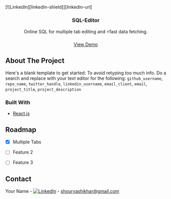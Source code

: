 <div id="top"></div>
[![LinkedIn][linkedin-shield]][linkedin-url]



<!-- PROJECT LOGO -->
<br />
<div align="center">


<h3 align="center">SQL-Editor</h3>

  <p align="center">
    Online SQL for multiple tab editing and ⚡fast data fetching.
    <br />
    <br />
    <a href="https://github.com/github_username/repo_name">View Demo</a>
  </p>
</div>



<!-- ABOUT THE PROJECT -->
## About The Project


Here's a blank template to get started: To avoid retyping too much info. Do a search and replace with your text editor for the following: `github_username`, `repo_name`, `twitter_handle`, `linkedin_username`, `email_client`, `email`, `project_title`, `project_description`




### Built With

* [React.js](https://reactjs.org/)





<!-- ROADMAP -->
## Roadmap

- [x] Multiple Tabs
- [ ] Feature 2
- [ ] Feature 3




<!-- CONTACT -->
## Contact

Your Name - [![LinkedIn][linkedin-shield]][linkedin-url] - shouryashikhar@gmail.com



[linkedin-shield]: https://img.shields.io/badge/-LinkedIn-black.svg?style=for-the-badge&logo=linkedin&colorB=555
[linkedin-url]: https://www.linkedin.com/in/shourya-shikhar-4821121a3/

